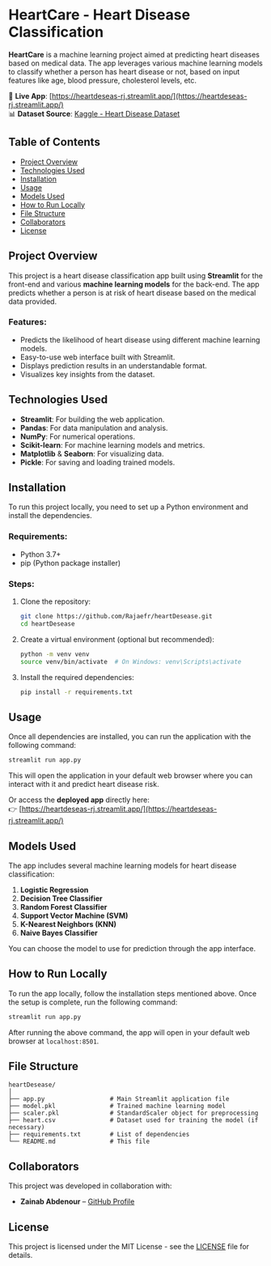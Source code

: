 
# HeartCare - Heart Disease Classification

**HeartCare** is a machine learning project aimed at predicting heart diseases based on medical data. The app leverages various machine learning models to classify whether a person has heart disease or not, based on input features like age, blood pressure, cholesterol levels, etc.

🧠 **Live App**: [https://heartdeseas-rj.streamlit.app/](https://heartdeseas-rj.streamlit.app/)  
📊 **Dataset Source**: [Kaggle - Heart Disease Dataset](https://www.kaggle.com/datasets/johnsmith88/heart-disease-dataset)

## Table of Contents

- [Project Overview](#project-overview)
- [Technologies Used](#technologies-used)
- [Installation](#installation)
- [Usage](#usage)
- [Models Used](#models-used)
- [How to Run Locally](#how-to-run-locally)
- [File Structure](#file-structure)
- [Collaborators](#collaborators)
- [License](#license)

## Project Overview

This project is a heart disease classification app built using **Streamlit** for the front-end and various **machine learning models** for the back-end. The app predicts whether a person is at risk of heart disease based on the medical data provided.

### Features:
- Predicts the likelihood of heart disease using different machine learning models.
- Easy-to-use web interface built with Streamlit.
- Displays prediction results in an understandable format.
- Visualizes key insights from the dataset.

## Technologies Used

- **Streamlit**: For building the web application.
- **Pandas**: For data manipulation and analysis.
- **NumPy**: For numerical operations.
- **Scikit-learn**: For machine learning models and metrics.
- **Matplotlib** & **Seaborn**: For visualizing data.
- **Pickle**: For saving and loading trained models.

## Installation

To run this project locally, you need to set up a Python environment and install the dependencies.

### Requirements:

- Python 3.7+
- pip (Python package installer)

### Steps:

1. Clone the repository:

   ```bash
   git clone https://github.com/Rajaefr/heartDesease.git
   cd heartDesease
   ```

2. Create a virtual environment (optional but recommended):

   ```bash
   python -m venv venv
   source venv/bin/activate  # On Windows: venv\Scripts\activate
   ```

3. Install the required dependencies:

   ```bash
   pip install -r requirements.txt
   ```

## Usage

Once all dependencies are installed, you can run the application with the following command:

```bash
streamlit run app.py
```

This will open the application in your default web browser where you can interact with it and predict heart disease risk.

Or access the **deployed app** directly here:  
👉 [https://heartdeseas-rj.streamlit.app/](https://heartdeseas-rj.streamlit.app/)

## Models Used

The app includes several machine learning models for heart disease classification:

1. **Logistic Regression**
2. **Decision Tree Classifier**
3. **Random Forest Classifier**
4. **Support Vector Machine (SVM)**
5. **K-Nearest Neighbors (KNN)**
6. **Naive Bayes Classifier**

You can choose the model to use for prediction through the app interface.

## How to Run Locally

To run the app locally, follow the installation steps mentioned above. Once the setup is complete, run the following command:

```bash
streamlit run app.py
```

After running the above command, the app will open in your default web browser at `localhost:8501`.

## File Structure

```
heartDesease/
│
├── app.py                  # Main Streamlit application file
├── model.pkl               # Trained machine learning model
├── scaler.pkl              # StandardScaler object for preprocessing
├── heart.csv               # Dataset used for training the model (if necessary)
├── requirements.txt        # List of dependencies
└── README.md               # This file
```

## Collaborators

This project was developed in collaboration with:

- **Zainab Abdenour** – [GitHub Profile](https://github.com/zainab-gutten)

## License

This project is licensed under the MIT License - see the [LICENSE](LICENSE) file for details.
